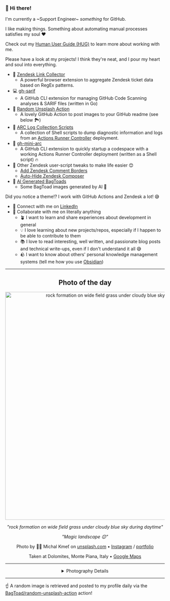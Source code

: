 ### 👋 Hi there!

I'm currently a ~Support Engineer~ _something_ for GitHub.

I like making things. Something about automating manual processes satisfies my soul ❤️

Check out my [Human User Guide (HUG)](https://gist.github.com/BagToad/a28f06f1c46e6e5d419b98921e835f40) to learn more about working with me.

Please have a look at my projects! I think they're neat, and I pour my heart and soul into everything.

- 🔗 [Zendesk Link Collector](https://github.com/BagToad/Zendesk-Link-Collector) 
  - A powerful browser extension to aggregate Zendesk ticket data based on RegEx patterns.
- 💻 [gh-sarif](https://github.com/BagToad/gh-sarif)
  - A GitHub CLI extension for managing GitHub Code Scanning analyses & SARIF files (written in Go)
- 🌊 [Random Unsplash Action](https://github.com/BagToad/random-unsplash-action)
  - A lovely GitHub Action to post images to your GitHub readme (see below 🏞️)
- 🏃 [ARC Log Collection Scripts](https://github.com/BagToad/arc-log-collection-scripts)
  - A collection of Shell scripts to dump diagnostic information and logs from an [Actions Runner Controller](https://github.com/actions/actions-runner-controller) deployment.
- 🏃 [gh-mini-arc](https://github.com/BagToad/gh-mini-arc)
  - A GitHub CLI extension to quickly startup a codespace with a working Actions Runner Controller deployment (written as a Shell script) 🔥
- 🧘 Other Zendesk user-script tweaks to make life easier 😊
  - [Add Zendesk Comment Borders](https://github.com/BagToad/add-zendesk-comment-borders)
  - [Auto-Hide Zendesk Composer](https://github.com/BagToad/Auto-Hide-Zendesk-Composer)
- 🐸 [AI Generated BagToads](https://github.com/BagToad/bagtoads)
  - Some BagToad images generated by AI 🐸

Did you notice a theme!? I work with GitHub Actions and Zendesk a lot! 😅

- 🔗 Connect with me on [LinkedIn](https://www.linkedin.com/in/kynan-ware/)
- 🤝 Collaborate with me on literally anything
  - 🪴 I want to learn and share experiences about development in general
  - 💡 I love learning about new projects/repos, especially if I happen to be able to contribute to them
  - 📚 I love to read interesting, well written, and passionate blog posts and technical write-ups, even if I don't understand it all 😅
  - 🪨 I want to know about others' personal knowledge management systems (tell me how you use [Obsidian](https://obsidian.md/))
 
----
<div align="center">

## Photo of the day
  
  <a href="https://unsplash.com/photos/rock-formation-on-wide-field-grass-under-cloudy-blue-sky-during-daytime-M9O6GRrEEDY"><img width="720" src="https://images.unsplash.com/photo-1494625927555-6ec4433b1571?crop=entropy&cs=tinysrgb&fit=max&fm=jpg&ixid=M3w1NTI0NDl8MHwxfHJhbmRvbXx8fHx8fHx8fDE3NTc4Mjk2MjV8&ixlib=rb-4.1.0&q=80&w=1080" alt="rock formation on wide field grass under cloudy blue sky during daytime"></a>
  
  <em>"rock formation on wide field grass under cloudy blue sky during daytime"</em>
  
  <em>"Magic landscape 😊"</em>

  Photo by 🧔‍♂️ Michal Kmeť on [unsplash.com](https://unsplash.com/) • [Instagram](https://instagram.com/mitkokmet) / [portfolio](http://www.michalkmet.com)
  
  Taken at Dolomites, Monte Piana, Italy • [Google Maps](https://www.google.com/maps/search/?api=1&query=46.4102117,11.8440350999999)
  
  ---
  
<details>
<summary>Photography Details</summary>
  
| Parameter     | Value |
| ------------- | ----- |
| Camera Model  | NIKON D90 |
| Exposure Time | 1/640 |
| Aperture      | 7.1 |
| Focal Length  | 35.0 |
| ISO           | 100 |
| Location      | Dolomites, Monte Piana, Italy (Italy) |
| Coordinates   | Latitude 46.4102117, Longitude 11.8440350999999 |

### Map

```geojson
        {
            "type": "FeatureCollection",
            "features": [
                {
                    "type": "Feature",
                    "properties": {},
                    "geometry": {
                        "coordinates": [
                            11.8440350999999,
                            46.4102117
                        ],
                        "type": "Point"
                    },
                    "id": 1
                },
                {
                    "type": "Feature",
                    "properties": {},
                    "geometry": {
                        "coordinates": [
                            [
                                12.1440350999999,
                                46.710211699999995
                            ],
                            [
                                12.1440350999999,
                                46.1102117
                            ],
                            [
                                11.544035099999899,
                                46.1102117
                            ],
                            [
                                11.544035099999899,
                                46.710211699999995
                            ],
                            [
                                12.1440350999999,
                                46.710211699999995
                            ]
                        ],
                        "type": "LineString"
                    }
                }
            ]
        }
```

</details>

</div>

----

☝️ A random image is retrieved and posted to my profile daily via the [BagToad/random-unsplash-action](https://github.com/BagToad/random-unsplash-action) action!
